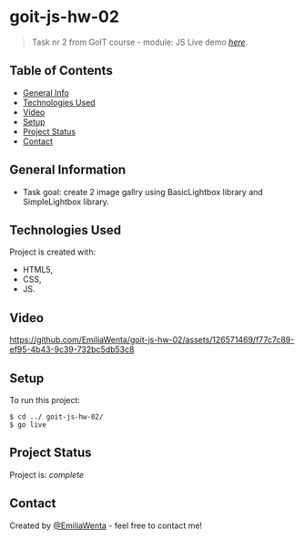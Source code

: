 # goit-js-hw-02

> Task nr 2 from GoIT course - module: JS Live demo
> [_here_](https://emiliawenta.github.io/goit-js-hw-02/).

## Table of Contents

- [General Info](#general-information)
- [Technologies Used](#technologies-used)
- [Video](#video)
- [Setup](#setup)
- [Project Status](#project-status)
- [Contact](#contact)
<!-- * [License](#license) -->

## General Information

- Task goal: create 2 image gallry using BasicLightbox library and SimpleLightbox library.

## Technologies Used

Project is created with:
- HTML5,
- CSS,
- JS.

## Video

https://github.com/EmiliaWenta/goit-js-hw-02/assets/126571469/f77c7c89-ef95-4b43-9c39-732bc5db53c8

## Setup

To run this project:

```
$ cd ../ goit-js-hw-02/
$ go live
```

## Project Status

Project is: _complete_

## Contact
Created by [@EmiliaWenta](https://github.com/EmiliaWenta) - feel free to contact me!
